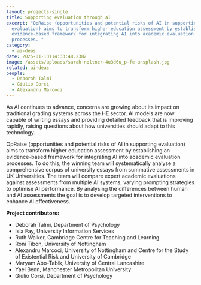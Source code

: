```yaml
---
layout: projects-single
title: Supporting evaluation through AI
excerpt: "OpRaise (opportunities and potential risks of AI in supporting
  evaluation) aims to transform higher education assessment by establishing an
  evidence-based framework for integrating AI into academic evaluation
  processes. "
category:
  - ai-deas
date: 2025-01-13T14:33:48.238Z
image: /assets/uploads/sarah-noltner-4u3d6u_p-fe-unsplash.jpg
related: ai-deas
people:
  - Deborah Talmi
  - Giulio Corsi
  - Alexandru Marcoci
---
```

As AI continues to advance, concerns are growing about its impact on traditional grading systems across the HE sector.  AI models are now capable of writing essays and providing detailed feedback that is improving rapidly, raising questions about how universities should adapt to this technology.

OpRaise (opportunities and potential risks of AI in supporting evaluation) aims to transform higher education assessment by establishing an evidence-based framework for integrating AI into academic evaluation processes. To do this, the winning team will systematically analyse a comprehensive corpus of university essays from summative assessments in UK Universities. The team will compare expert academic evaluations against assessments from multiple AI systems, varying prompting strategies to optimise AI performance. By analysing the differences between human and AI assessments the goal is to develop targeted interventions to enhance AI effectiveness.

**Project contributors:**

* Deborah Talmi,  Department of Psychology
* Isla Fay, University Information Services
* Ruth Walker, Cambridge Centre for Teaching and Learning
* Roni Tibon, University of Nottingham
* Alexandru Marcoci, University of Nottingham and Centre for the Study of Existential Risk and University of Cambridge
* Maryam Abo-Tabik, University of Central Lancashire
* Yael Benn, Manchester Metropolitan University
* Giulio Corsi, Department of Psychology